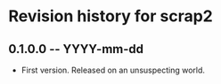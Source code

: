 # Revision history for scrap2

## 0.1.0.0 -- YYYY-mm-dd

* First version. Released on an unsuspecting world.
